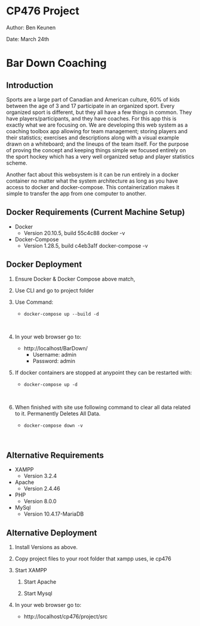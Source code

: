 # CP476 Project

Author: Ben Keunen

Date: March 24th

# Bar Down Coaching

## Introduction

Sports are a large part of Canadian and American culture, 60% of kids between the age of 3 and 17 participate in an organized sport. Every organized sport is different, but they all have a few things in common. They have players/participants, and they have coaches. For this app this is exactly what we are focusing on. We are developing this web system as a coaching toolbox app allowing for team management; storing players and their statistics; exercises and descriptions along with a visual example drawn on a whiteboard; and the lineups of the team itself. For the purpose of proving the concept and keeping things simple we focused entirely on the sport hockey which has a very well organized setup and player statistics scheme.

Another fact about this websystem is it can be run entirely in a docker container no matter what the system architecture as long as you have access to docker and docker-compose. This containerization makes it simple to transfer the app from one computer to another.

## Docker Requirements (Current Machine Setup)
- Docker
    * Version 20.10.5, build 55c4c88
    docker -v
- Docker-Compose
    * Version 1.28.5, build c4eb3a1f
    docker-compose -v

## Docker Deployment
1. Ensure Docker & Docker Compose above match,

2. Use CLI and go to project folder

3. Use Command:

    * ```docker-compose up --build -d```
<br>

4. In your web browser go to:
    * http://localhost/BarDown/
        * Username: admin
        * Password:  admin

5. If docker containers are stopped at anypoint they can be restarted with:
    
    * ```docker-compose up -d```
<br>

6. When finished with site use following command to clear all data related to it. Permanently Deletes All Data.

    * ```docker-compose down -v```
<br>


## Alternative Requirements
- XAMPP 
    * Version 3.2.4
- Apache
   * Version 2.4.46
- PHP
    * Version 8.0.0
- MySql
    * Version 10.4.17-MariaDB

## Alternative Deployment

1. Install Versions as above.

2. Copy project files to your root folder that xampp uses, ie cp476

2. Start XAMPP

   1. Start Apache

   2. Start Mysql

3. In your web browser go to:
    * http://localhost/cp476/project/src

